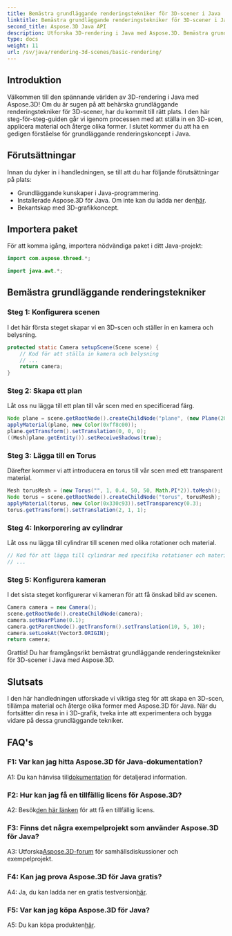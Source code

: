 ```yaml
---
title: Bemästra grundläggande renderingstekniker för 3D-scener i Java
linktitle: Bemästra grundläggande renderingstekniker för 3D-scener i Java
second_title: Aspose.3D Java API
description: Utforska 3D-rendering i Java med Aspose.3D. Bemästra grundläggande tekniker, skapa scener och återge former sömlöst. Lyft dina Java-programmeringskunskaper i 3D-grafik.
type: docs
weight: 11
url: /sv/java/rendering-3d-scenes/basic-rendering/
---
```

## Introduktion

Välkommen till den spännande världen av 3D-rendering i Java med Aspose.3D! Om du är sugen på att behärska grundläggande renderingstekniker för 3D-scener, har du kommit till rätt plats. I den här steg-för-steg-guiden går vi igenom processen med att ställa in en 3D-scen, applicera material och återge olika former. I slutet kommer du att ha en gedigen förståelse för grundläggande renderingskoncept i Java.

## Förutsättningar

Innan du dyker in i handledningen, se till att du har följande förutsättningar på plats:

- Grundläggande kunskaper i Java-programmering.
-  Installerade Aspose.3D för Java. Om inte kan du ladda ner den[här](https://releases.aspose.com/3d/java/).
- Bekantskap med 3D-grafikkoncept.

## Importera paket

För att komma igång, importera nödvändiga paket i ditt Java-projekt:

```java
import com.aspose.threed.*;

import java.awt.*;
```

## Bemästra grundläggande renderingstekniker

### Steg 1: Konfigurera scenen

I det här första steget skapar vi en 3D-scen och ställer in en kamera och belysning.

```java
protected static Camera setupScene(Scene scene) {
    // Kod för att ställa in kamera och belysning
    // ...
    return camera;
}
```

### Steg 2: Skapa ett plan

Låt oss nu lägga till ett plan till vår scen med en specificerad färg.

```java
Node plane = scene.getRootNode().createChildNode("plane", (new Plane(20, 20)).toMesh());
applyMaterial(plane, new Color(0xff8c00));
plane.getTransform().setTranslation(0, 0, 0);
((Mesh)plane.getEntity()).setReceiveShadows(true);
```

### Steg 3: Lägga till en Torus

Därefter kommer vi att introducera en torus till vår scen med ett transparent material.

```java
Mesh torusMesh = (new Torus("", 1, 0.4, 50, 50, Math.PI*2)).toMesh();
Node torus = scene.getRootNode().createChildNode("torus", torusMesh);
applyMaterial(torus, new Color(0x330c93)).setTransparency(0.3);
torus.getTransform().setTranslation(2, 1, 1);
```

### Steg 4: Inkorporering av cylindrar

Låt oss nu lägga till cylindrar till scenen med olika rotationer och material.

```java
// Kod för att lägga till cylindrar med specifika rotationer och material
// ...
```

### Steg 5: Konfigurera kameran

I det sista steget konfigurerar vi kameran för att få önskad bild av scenen.

```java
Camera camera = new Camera();
scene.getRootNode().createChildNode(camera);
camera.setNearPlane(0.1);
camera.getParentNode().getTransform().setTranslation(10, 5, 10);
camera.setLookAt(Vector3.ORIGIN);
return camera;
```

Grattis! Du har framgångsrikt bemästrat grundläggande renderingstekniker för 3D-scener i Java med Aspose.3D.

## Slutsats

I den här handledningen utforskade vi viktiga steg för att skapa en 3D-scen, tillämpa material och återge olika former med Aspose.3D för Java. När du fortsätter din resa in i 3D-grafik, tveka inte att experimentera och bygga vidare på dessa grundläggande tekniker.

## FAQ's

### F1: Var kan jag hitta Aspose.3D för Java-dokumentation?

 A1: Du kan hänvisa till[dokumentation](https://reference.aspose.com/3d/java/) för detaljerad information.

### F2: Hur kan jag få en tillfällig licens för Aspose.3D?

 A2: Besök[den här länken](https://purchase.aspose.com/temporary-license/) för att få en tillfällig licens.

### F3: Finns det några exempelprojekt som använder Aspose.3D för Java?

 A3: Utforska[Aspose.3D-forum](https://forum.aspose.com/c/3d/18) för samhällsdiskussioner och exempelprojekt.

### F4: Kan jag prova Aspose.3D för Java gratis?

 A4: Ja, du kan ladda ner en gratis testversion[här](https://releases.aspose.com/).

### F5: Var kan jag köpa Aspose.3D för Java?

 A5: Du kan köpa produkten[här](https://purchase.aspose.com/buy).